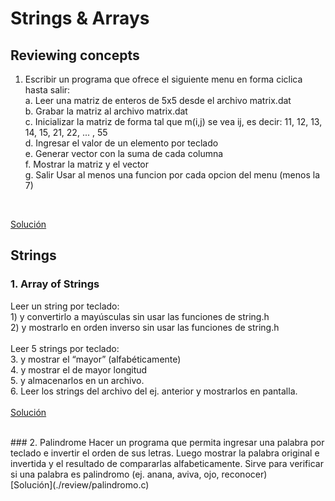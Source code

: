 # Strings & Arrays

## Reviewing concepts
1. Escribir un programa que ofrece el siguiente menu en forma ciclica hasta salir:
<br>a.  Leer una matriz de enteros de 5x5 desde el archivo matrix.dat
<br>b. Grabar la matriz al archivo matrix.dat
<br>c. Inicializar la matriz de forma tal que m(i,j) se vea ij, es decir: 11, 12, 13, 14, 15, 21, 22, ... , 55
<br>d. Ingresar el valor de un elemento por teclado
<br>e. Generar vector con la suma de cada columna
<br>f. Mostrar la matriz y el vector
<br>g. Salir
Usar al menos una funcion por cada opcion del menu (menos la 7)

</br>

[Solución](./review/parcial2020.c)

## Strings
### 1. Array of Strings
Leer un string por teclado:
</br>1)  y convertirlo a mayúsculas sin usar las funciones de string.h
</br>2) y mostrarlo en orden inverso sin usar las funciones de string.h
</br> </br>
Leer 5 strings por teclado:
</br>3. y mostrar el “mayor” (alfabéticamente)
</br>4. y mostrar el de mayor longitud
</br>5. y almacenarlos en un archivo.
</br>6. Leer los strings del archivo del ej. anterior y mostrarlos en pantalla.
</br>
</br>
[Solución](./review/strings.c)

</br>
### 2. Palindrome
Hacer un programa que permita ingresar una palabra por teclado e invertir el orden de sus letras. Luego mostrar la palabra original e invertida y el resultado de compararlas alfabeticamente.
Sirve para verificar si una palabra es palindromo (ej. anana, aviva, ojo, reconocer)
</br>
[Solución](./review/palindromo.c)